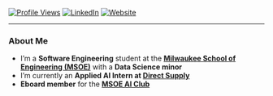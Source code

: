 [![Profile Views](https://komarev.com/ghpvc/?username=AdamSwedlund&style=for-the-badge)](https://github.com/AdamSwedlund)
[![LinkedIn](https://img.shields.io/badge/LinkedIn-Adam%20Swedlund-blue?style=for-the-badge&logo=linkedin)](https://www.linkedin.com/in/adamswedlund/)
[![Website](https://img.shields.io/badge/Website-Visit%20Now-green?style=for-the-badge&logo=google-chrome)](https://adamswedlund.com)

---

### About Me
- I’m a **Software Engineering** student at the **[Milwaukee School of Engineering (MSOE)](https://www.msoe.edu/)** with a **Data Science minor**
- I’m currently an **Applied AI Intern at [Direct Supply](https://www.directsupply.com/)**
- **Eboard member** for the **[MSOE AI Club](https://www.msoe.edu/)**

